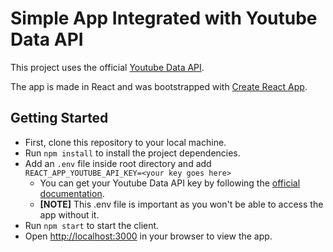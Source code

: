# Simple App Integrated with Youtube Data API

This project uses the official [Youtube Data API](https://console.cloud.google.com/apis/library/youtube.googleapis.com?authuser=1&project=youtube-data-app-421907&supportedpurview=project).

The app is made in React and was bootstrapped with [Create React App](https://github.com/facebook/create-react-app).

## Getting Started

* First, clone this repository to your local machine.
* Run `npm install` to install the project dependencies.
* Add an `.env` file inside root directory and add `REACT_APP_YOUTUBE_API_KEY=<your key goes here>`
    * You can get your Youtube Data API key by following the [official documentation](https://console.cloud.google.com/apis/library/youtube.googleapis.com?authuser=1&project=youtube-data-app-421907&supportedpurview=project).
    * **[NOTE]** This .env file is important as you won't be able to access the app without it.
* Run `npm start` to start the client.
* Open [http://localhost:3000](http://localhost:3000) in your browser to view the app.
